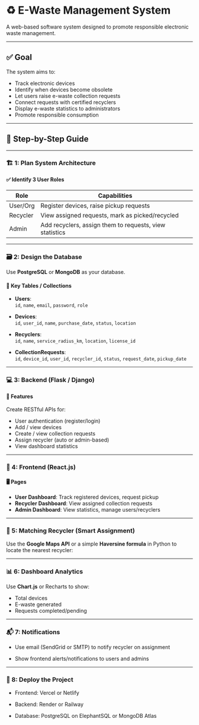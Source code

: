 # ♻️ E-Waste Management System

A web-based software system designed to promote responsible electronic waste management.

---

## ✅ Goal

The system aims to:

- Track electronic devices
- Identify when devices become obsolete
- Let users raise e-waste collection requests
- Connect requests with certified recyclers
- Display e-waste statistics to administrators
- Promote responsible consumption

---

## 🧩 Step-by-Step Guide

---

### 🏗️ 1: Plan System Architecture

#### ✅ Identify 3 User Roles

| Role       | Capabilities                                                   |
|------------|----------------------------------------------------------------|
| User/Org   | Register devices, raise pickup requests                        |
| Recycler   | View assigned requests, mark as picked/recycled               |
| Admin      | Add recyclers, assign them to requests, view statistics       |

---

### 🗃️ 2: Design the Database

Use **PostgreSQL** or **MongoDB** as your database.

#### 🧾 Key Tables / Collections

- **Users**:  
  `id`, `name`, `email`, `password`, `role`

- **Devices**:  
  `id`, `user_id`, `name`, `purchase_date`, `status`, `location`

- **Recyclers**:  
  `id`, `name`, `service_radius_km`, `location`, `license_id`

- **CollectionRequests**:  
  `id`, `device_id`, `user_id`, `recycler_id`, `status`, `request_date`, `pickup_date`

---

### 💻 3: Backend (Flask / Django)

#### 🔧 Features

Create RESTful APIs for:

- User authentication (register/login)
- Add / view devices
- Create / view collection requests
- Assign recycler (auto or admin-based)
- View dashboard statistics

---

### 🎨 4: Frontend (React.js)

#### 🖥️ Pages

- **User Dashboard**: Track registered devices, request pickup
- **Recycler Dashboard**: View assigned collection requests
- **Admin Dashboard**: View statistics, manage users/recyclers

---

### 📍 5: Matching Recycler (Smart Assignment)

Use the **Google Maps API** or a simple **Haversine formula** in Python to locate the nearest recycler:

---

### 📊 6: Dashboard Analytics

Use **Chart.js** or Recharts to show:

- Total devices
- E-waste generated
- Requests completed/pending

---

### 📬 7: Notifications
- Use email (SendGrid or SMTP) to notify recycler on assignment

- Show frontend alerts/notifications to users and admins

---
### 🚀 8: Deploy the Project
- Frontend: Vercel or Netlify

- Backend: Render or Railway

- Database: PostgreSQL on ElephantSQL or MongoDB Atlas